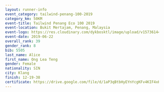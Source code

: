 ```yaml
--- 
layout: runner-info 
event_category: tailwind-penang-100-2019 
category_km: 50KM 
event-title: Tailwind Penang Eco 100 2019 
event-location: Bukit Mertajam, Penang, Malaysia 
event-logo: https://res.cloudinary.com/dykbosktl/image/upload/v1573614442/Logo/Logo_gqlzi3.jpg 
event-date: 2019-06-22 
overall_rank: 39
gender_rank: 8
bib: 5505
last_name: Alice
first_name: Ong Lea Teng
gender: Female
nationality: SIN
city: Klang
finish: 12-19-38
certificate: https://drive.google.com/file/d/1aP3qBtbHyEYnYcgKFv4KIF4xHwze6YEZ/view?usp=sharing
--- 
```

